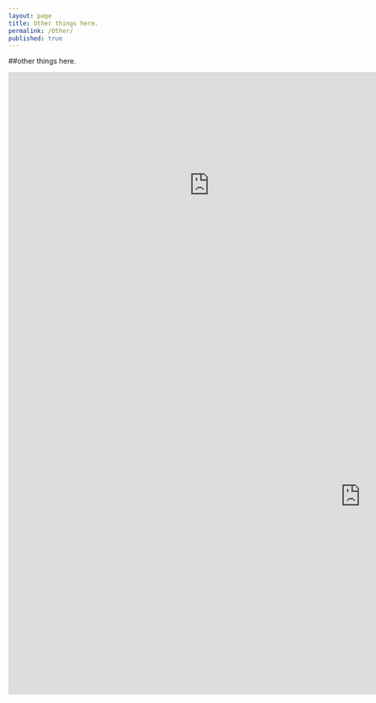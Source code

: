 ```yaml
---
layout: page
title: Other things here. 
permalink: /Other/
published: true
---
```



##other things here. 



 
 
<iframe width="800" height="450" src="https://edtest.shinyapps.io/Firstapp/" frameborder="0" allowfullscreen="allowfullscreen"></iframe>



<iframe width="1401" height="788" src="https://frissdemo.shinyapps.io/FrissDashboard/" frameborder="0" allowfullscreen="allowfullscreen"></iframe>



